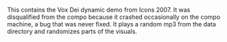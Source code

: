 This contains the Vox Dei dynamic demo from Icons 2007. It was disqualified from the compo because it crashed occasionally on the compo machine, a bug that was never fixed. It plays a random mp3 from the data directory and randomizes parts of the visuals. 
